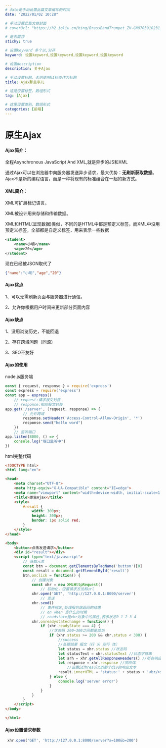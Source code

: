 ```yaml
---
# date是手动设置此篇文章编写的时间
date: "2022/01/02 10:28"

# 手动设置此篇文章封面
# coverUrl: "https://h2.ioliu.cn/bing/BrassBandTrumpet_ZH-CN8703910231_640x480.jpg?imageslim"

# 是否置顶
sticky: true

# 设置keyword 多个以,分开
keyword: 设置keyword,设置keyword,设置keyword,设置keyword

# 设置description
description: 关于Ajax

# 手动设置标题，否则使用h1标签作为标题
title: Ajax那些事儿

# 这是设置标签，数组形式
tag: [Ajax]

# 这里设置类别，数组形式
categories: [前端]
---
```

# 原生Ajax

#### Ajax简介：

全程Asynchronous JavaScript And XML,就是异步的JS和XML

通过Ajax可以在浏览器中向服务器发送异步请求，最大优势：**无刷新获取数据**。Ajax不是新的编程语言，而是一种将现有的标准组合在一起的新方式。

#### XML简介：

XML可扩展标记语言。

XML被设计用来存储和传输数据。

XML和HTML(呈现数据)类似，不同的是HTML中都是预定义标签，而XML中没用预定义标签，全部都是自定义标签，用来表示一些数据

```xml
<student>
	<name>小明</name>
	<age>20</age>
</student>
```

现在已经被JSON取代了

```json
{"name":"小明","age","20"}
```

#### Ajax优点

1、可以无需刷新页面与服务器进行通信。

2、允许你根据用户时间来更新部分页面内容

#### Ajax缺点

1、没用浏览历史，不能回退

2、存在跨域问题（同源）

3、SEO不友好

#### Ajax的使用

node.js服务端

```js
const { request, response } = require('express')
const express = require('express')
const app = express()
    // request:请求报文封装
    // response:相应报文封装
app.get('/server', (request, response) => {
        // 允许跨域
        response.setHeader('Access-Control-Allow-Origin', '*')
        response.send("hello word")
    })
    // 监听端口
app.listen(8000, () => {
    console.log("端口监听中")
})
```

html完整代码

```html
<!DOCTYPE html>
<html lang="en">

<head>
    <meta charset="UTF-8">
    <meta http-equiv="X-UA-Compatible" content="IE=edge">
    <meta name="viewport" content="width=device-width, initial-scale=1.0">
    <title>原生Ajax</title>
    <style>
        #result {
            width: 300px;
            height: 300px;
            border: 1px solid red;
        }
    </style>
</head>

<body>
    <button>点击发送请求</button>
    <div id="result"></div>
    <script type="text/javascript">
        // 获取元素
        const btn = document.getElementsByTagName('button')[0]
        const result = document.getElementById('result')
        btn.onclick = function() {
            // 创建对象
            const xhr = new XMLHttpRequest()
                // 初始化，设置请求方法和url
            xhr.open('GET', 'http://127.0.0.1:8000/server')
                // 发送
            xhr.send()
                // 事件绑定,处理服务端返回的结果
                // on when 当什么的时候
                // readstate是xhr对象中的属性,表示状态0 1 2 3 4 
            xhr.onreadystatechange = function() {
                if (xhr.readyState === 4) {
                    //状态码 200~300之间都是成功
                    if (xhr.status >= 200 && xhr.status < 300) {
                        //success
                        //处理结果 报文（行 头 空行 体）
                        let status = xhr.status //状态码
                        let statusText = xhr.statusText //状态字符串
                        let arh = xhr.getAllResponseHeaders() //所有响应头
                        let response = xhr.response //响应体
                            //设置id为result的那个div的响应文本
                        result.innerHTML = 'status:' + status + '<br/>statusText:' + statusText +'<br/>AllResponseHeaders:' + arh + '<br/>response:' + response
                    } else {
                        console.log('server error')
                    }
                }
            }
        }
    </script>
</body>

</html>
```

#### Ajax设置请求参数

```js
 xhr.open('GET', 'http://127.0.0.1:8000/server?a=100&b=200')
```

